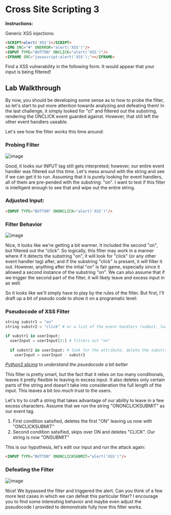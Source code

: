 # Cross Site Scripting 3

**Instructions:**

Generic XSS injections:
```HTML
<SCRIPT>alert('XSS')</SCRIPT>
<IMG SRC="#" ONERROR="alert('XSS')"/>
<INPUT TYPE="BUTTON" ONCLICK="alert('XSS')"/>
<IFRAME SRC="javascript:alert('XSS');"></IFRAME>
```

Find a XSS vulnerability in the following form. It would appear that your input is being filtered!

## Lab Walkthrough

By now, you should be developing some sense as to how to probe the filter, so let's start to put more attention towards analyzing and defeating them! In the last challenge, it simply looked for "cl" and filtered out the substring, rendering the ONCLICK event guarded against. However, that still left the other event handlers useable.

Let's see how the filter works this time around:

### Probing Filter
![image](https://user-images.githubusercontent.com/66766340/147015259-a13a1e16-3ea9-498c-9310-0cf09ee9c48c.png)

Good, it looks our INPUT tag still gets interpreted; however, our entire event handler was filtered out this time. Let's mess around with the string and see if we can get it to run. Assuming that it is purely looking for event handlers, all of them are pre-pended with the substring: "on". I want to test if this filter is intelligent enough to see that and wipe out the entire string.

### Adjusted Input:
```HTML
<INPUT TYPE="BUTTON" ONONCLICK="alert('XSS')"/>

```

### Filter Behavior
![image](https://user-images.githubusercontent.com/66766340/147015483-ee91bdf9-a7a5-46df-8f73-b5d1032cd99e.png)

Nice, it looks like we're getting a bit warmer. It included the second "on", but filtered out the "click". So logically, this filter may work in a manner where if it detects the substring "on", it will look for "click" (or any other event handler tag) after, and if the substring "click" is present, it will filter it out. However, anything after the intial "on" is fair game, especially since it allowed a second instance of the substring "on". We can also assume that if we trigger the second part of the filter, it will likely leave and excess input in as well. 

So it looks like we'll simply have to play by the rules of the filter. But first, I'll draft up a bit of pseudo code to show it on a programatic level:

### Pseudocode of XSS Filter
```python
string substr1 = "on"
string substr2 = "click" # or a list of the event handlers (submit, load, etc...)

if substr1 in userInput:
  userInput = userInput[2:] # filters out "on" 
  
  if substr2 in userInput: # look for the attribute, delete the substr2
    userInput = userInput - substr2
```
*[Python3 slicing] to understand the psuedocode a bit better*

This filter is pretty smart, but the fact that it relies on too many conditionals, leaves it pretty flexible to leaving in excess input. It also deletes only certain parts of the string and doesn't take into consideration the full length of the input. This leaves a bit *too much* trust to the users.

Let's try to craft a string that takes advantage of our ability to leave in a few excess characters. Assume that we run the string "ONONCLICKSUBMIT" as our event tag.

1. First condition satisfied, deletes the first "ON" leaving us now with "ONCLICKSUBMIT"
2. Second condition satsified, skips over ON and deletes "CLICK". Our string is now "ONSUBMIT"

This is our hypothesis, let's edit our input and run the attack again:
```HTML
<INPUT TYPE="BUTTON" ONONCLICKSUBMIT="alert('XSS')"/>
```

### Defeating the Filter
![image](https://user-images.githubusercontent.com/66766340/147017269-82d5a2ff-f979-472a-aab8-57f224a37fb9.png)

Nice! We bypassed the filter and triggered the alert. Can you think of a few more test cases in which we can defeat this particular filter? I encourage you to find some interesting behavior and maybe even adjust the pseudocode I provided to demonstrate fully how this filter works.

[Python3 slicing]: https://www.w3schools.com/python/python_strings_slicing.asp
